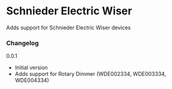 # Schnieder Electric Wiser

Adds support for Schnieder Electric Wiser devices

### Changelog
0.0.1
- Initial version
- Adds support for Rotary Dimmer (WDE002334, WDE003334, WDE004334)